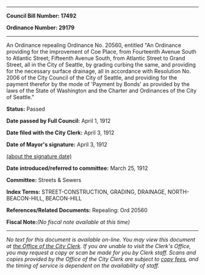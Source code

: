 

********

**Council Bill Number: 17492**
   
**Ordinance Number: 29179**
********

 An Ordinance repealing Ordinance No. 20560, entitled "An Ordinance providing for the improvement of Coe Place, from Fourteenth Avenue South to Atlantic Street; Fifteenth Avenue South, from Atlantic Street to Grand Street, all in the City of Seattle, by grading curbing the same, and providing for the necessary surface drainage, all in accordance with Resolution No. 2006 of the City Council of the City of Seattle, and providing for the payment therefor by the mode of 'Payment by Bonds' as provided by the laws of the State of Washington and the Charter and Ordinances of the City of Seattle."

**Status:** Passed
   
**Date passed by Full Council:** April 1, 1912
   
**Date filed with the City Clerk:** April 3, 1912
   
**Date of Mayor's signature:** April 3, 1912
   
[(about the signature date)](/~public/approvaldate.htm)
   
   
   
**Date introduced/referred to committee:** March 25, 1912
   
**Committee:** Streets & Sewers
   
   
**Index Terms:** STREET-CONSTRUCTION, GRADING, DRAINAGE, NORTH-BEACON-HILL, BEACON-HILL

**References/Related Documents:** Repealing: Ord 20560

**Fiscal Note:**_(No fiscal note available at this time)_
********

_No text for this document is available on-line. You may view this document at [the Office of the City Clerk](http://www.seattle.gov/leg/clerk/contactUs.htm). If you are unable to visit the Clerk's Office, you may request a copy or scan be made for you by Clerk staff. Scans and copies provided by the Office of the City Clerk are subject to [copy fees](http://clerk.seattle.gov/~public/clerkfees.htm), and the timing of service is dependent on the availability of staff._


